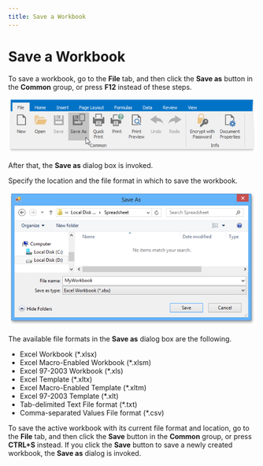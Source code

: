 ```yaml
---
title: Save a Workbook
---
```

# Save a Workbook
To save a workbook, go to the **File** tab, and then click the **Save as** button in the **Common** group,  or press **F12** instead of these steps.

![SaveAsDialog.png](../../../images/Img21120.png)

After that, the **Save as** dialog box is invoked.

Specify the location and the file format in which to save the workbook.

![SaveAsBox.png](../../../images/Img21122.png)

The available file formats in the **Save as** dialog box are the following.
* Excel Workbook (*.xlsx)
* Excel Macro-Enabled Workbook (*.xlsm)
* Excel 97-2003 Workbook (*.xls)
* Excel Template (*.xltx)
* Excel Macro-Enabled Template (*.xltm)
* Excel 97-2003 Template (*.xlt)
* Tab-delimited Text File format (*.txt)
* Comma-separated Values File format (*.csv)

To save the active workbook with its current file format and location, go to the **File** tab, and then click the **Save** button in the **Common** group,  or press **CTRL+S** instead. If you click the **Save** button to save a newly created workbook, the **Save as** dialog is invoked.
